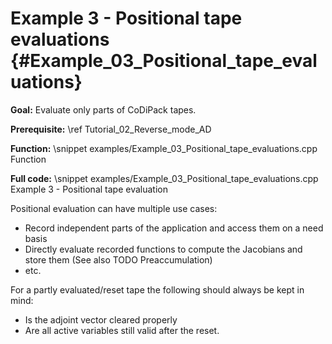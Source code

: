 Example 3 - Positional tape evaluations {#Example_03_Positional_tape_evaluations}
=======

**Goal:** Evaluate only parts of CoDiPack tapes.

**Prerequisite:** \ref Tutorial_02_Reverse_mode_AD

**Function:**
\snippet examples/Example_03_Positional_tape_evaluations.cpp Function

**Full code:**
\snippet examples/Example_03_Positional_tape_evaluations.cpp Example 3 - Positional tape evaluation

Positional evaluation can have multiple use cases:
 - Record independent parts of the application and access them on a need basis
 - Directly evaluate recorded functions to compute the Jacobians and store them (See also TODO Preaccumulation)
 - etc.

For a partly evaluated/reset tape the following should always be kept in mind:
 - Is the adjoint vector cleared properly
 - Are all active variables still valid after the reset.
